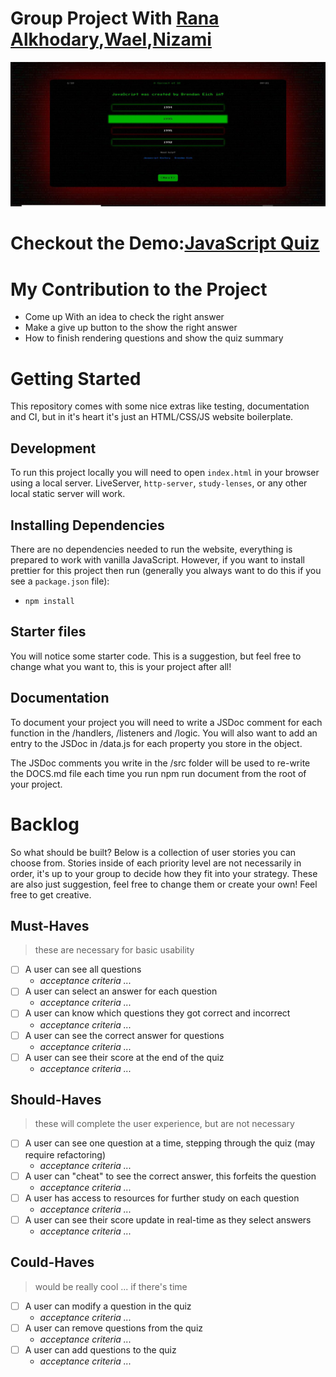 # Group Project With <a href="https://github.com/RanaAlkhoudari">Rana Alkhodary</a>,<a href="https://github.com/88kiwan">Wael</a>,<a href="https://github.com/nizamimursudlu">Nizami</a>

<img src="./public/quizimg.JPG">

<h1>Checkout the Demo:<a href="https://osamaalpha.github.io/Browser-Quiz-Project/index.html">JavaScript Quiz</a></h1>

# My Contribution to the Project
<ul>
<li>Come up With an idea to check the right answer </li>
<li>Make a give up button to the show the right answer</li>
<li>How to finish rendering questions and show the quiz summary</li>
</ul>


# Getting Started

This repository comes with some nice extras like testing, documentation and CI, but in it's heart it's just an HTML/CSS/JS website boilerplate.

## Development

To run this project locally you will need to open `index.html` in your browser using a local server. LiveServer, `http-server`, `study-lenses`, or any other local static server will work.

## Installing Dependencies

There are no dependencies needed to run the website, everything is prepared to work with vanilla JavaScript. However, if you want to install prettier for this project then run (generally you always want to do this if you see a `package.json` file):

- `npm install`

## Starter files

You will notice some starter code. This is a suggestion, but feel free to change what you want to, this is your project after all!

## Documentation

To document your project you will need to write a JSDoc comment for each function in the /handlers, /listeners and /logic. You will also want to add an entry to the JSDoc in /data.js for each property you store in the object.

The JSDoc comments you write in the /src folder will be used to re-write the DOCS.md file each time you run npm run document from the root of your project.

# Backlog

So what should be built? Below is a collection of user stories you can choose from. Stories inside of each priority level are not necessarily in order, it's up to your group to decide how they fit into your strategy. These are also just suggestion, feel free to change them or create your own! Feel free to get creative.

## Must-Haves

> these are necessary for basic usability

- [ ] A user can see all questions
  - _acceptance criteria ..._
- [ ] A user can select an answer for each question
  - _acceptance criteria ..._
- [ ] A user can know which questions they got correct and incorrect
  - _acceptance criteria ..._
- [ ] A user can see the correct answer for questions
  - _acceptance criteria ..._
- [ ] A user can see their score at the end of the quiz
  - _acceptance criteria ..._

## Should-Haves

> these will complete the user experience, but are not necessary

- [ ] A user can see one question at a time, stepping through the quiz (may require refactoring)
  - _acceptance criteria ..._
- [ ] A user can "cheat" to see the correct answer, this forfeits the question
  - _acceptance criteria ..._
- [ ] A user has access to resources for further study on each question
  - _acceptance criteria ..._
- [ ] A user can see their score update in real-time as they select answers
  - _acceptance criteria ..._

## Could-Haves

> would be really cool ... if there's time

- [ ] A user can modify a question in the quiz
  - _acceptance criteria ..._
- [ ] A user can remove questions from the quiz
  - _acceptance criteria ..._
- [ ] A user can add questions to the quiz
  - _acceptance criteria ..._


